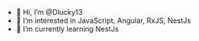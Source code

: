 - 👋 Hi, I’m @Dlucky13
- 👀 I’m interested in JavaScript, Angular, RxJS, NestJs
- 🌱 I’m currently learning NestJs
